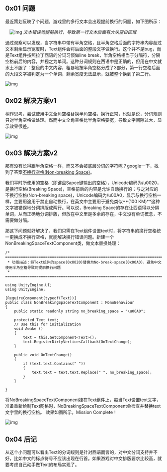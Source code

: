 ## 0x01 问题

最近策划反映了个问题，游戏里的多行文本会出现提前换行的问题，如下图所示：

　![img](https://images2015.cnblogs.com/blog/608996/201707/608996-20170713171309728-38246241.png)
*文本错误地提前换行，导致第一行文本后面有大块空白区域*

通过观察可以发现，当字符串中带有半角空格，且半角空格后面的字符串内容超过文本剩余显示宽度时，Text组件会将后面的整段文字做换行。这个并不是bug，而是Text组件按照拉丁西语的分词习惯做line break，半角空格相当于分隔符，分隔空格前后的内容，并视之为单词。这种分词规则在西语中是正确的，但用在中文就水土不服了：整段的中文内容，粗暴地按半角空格分成了3部分，第一行空格后面的大段文字被判定为一个单词，剩余宽度无法显示，就被整个换到了第二行。

![img](https://images2015.cnblogs.com/blog/608996/201707/608996-20170713173220087-1929059984.png)

## 0x02 解决方案v1

稍作思考，尝试使用中文全角空格替换半角空格，换行正常，也就是说，分词规则只对半角空格做处理。然而中文全角空格比半角空格要宽，导致文字间隙过大，显示效果很差。

![img](https://images2015.cnblogs.com/blog/608996/201707/608996-20170713181751993-1146170781.png)

## 0x03 解决方案v2

那有没有长得跟半角空格一样，而又不会被底层分词的字符呢？google一下，找到了答案[不换行空格](https://zh.wikipedia.org/wiki/%E4%B8%8D%E6%8D%A2%E8%A1%8C%E7%A9%BA%E6%A0%BC)[(Non-breaking Space)](https://en.wikipedia.org/wiki/Non-breaking_space)。

我们平时所使用的空格（即键盘Sapce键输出的空格），Unicode编码为/u0020，是换行空格(Breaking Space)，空格前后的内容是允许自动换行的；与之对应的不换行空格(Non-breaking space)，Unicode编码为/u00A0，显示与换行空格一样，主要用途用于禁止自动换行，在英文中主要用于避免类似**(100 KM)**这种文字被错误地分词排版成两行。可以说，Breaking Space的存在让西语得以分隔单词，从而正确地分词排版，但放在中文里是多余的存在，中文没有单词概念，不需要做分隔。

那这下问题就好解决了，我们只需在Text组件设置text时，将字符串的换行空格统一更换成不换行空格，就能解决换行错误问题。新建一个NonBreakingSpaceTextComponent类，做文本替换处理：

```
/* ==============================================================================
 * 功能描述：将Text组件的space(0x0020)替换为No-break-space(0x00A0)，避免中文使用半角空格导致的提前换行问题
 * ==============================================================================*/

using UnityEngine.UI;
using UnityEngine;

[RequireComponent(typeof(Text))]
public class NonBreakingSpaceTextComponent : MonoBehaviour
{
    public static readonly string no_breaking_space = "\u00A0";

    protected Text text;
    // Use this for initialization
    void Awake ()
    {
        text = this.GetComponent<Text>();
        text.RegisterDirtyVerticesCallback(OnTextChange);
    }

    public void OnTextChange()
    {
        if (text.text.Contains(" "))
        {
            text.text = text.text.Replace(" ", no_breaking_space);
        }
    }

}
```

将NoBreakingSpaceTextComponent挂在Text组件上，每当Text设置text文字，准备重新绘制Text网格时，NoBreakingSpaceTextComponent会检查并替换text文字里的换行空格。
效果如图所示，Mission Complete！

![img](https://images2015.cnblogs.com/blog/608996/201707/608996-20170713171217759-427528757.png)

## 0x04 后记

从这个小问题可以看出Text的分词规则是针对西语而言的，对中文分词支持并不好，比如中文的标点符号不应该出现在行首。如果游戏对中文排版要求比较高，就要考虑自己动手做Text的布局实现了。